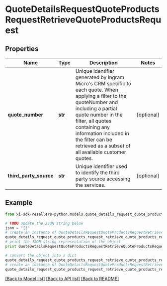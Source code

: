 # QuoteDetailsRequestQuoteProductsRequestRetrieveQuoteProductsRequest


## Properties

Name | Type | Description | Notes
------------ | ------------- | ------------- | -------------
**quote_number** | **str** | Unique identifier generated by Ingram Micro&#39;s CRM specific to each quote. When applying a filter to the quoteNumber and including a partial quote number in the filter, all quotes containing any information included in the filter can be retrieved as a subset of all available customer quotes. | [optional] 
**third_party_source** | **str** | Unique identifier used to identify the third party source accessing the services. | [optional] 

## Example

```python
from xi-sdk-resellers-python.models.quote_details_request_quote_products_request_retrieve_quote_products_request import QuoteDetailsRequestQuoteProductsRequestRetrieveQuoteProductsRequest

# TODO update the JSON string below
json = "{}"
# create an instance of QuoteDetailsRequestQuoteProductsRequestRetrieveQuoteProductsRequest from a JSON string
quote_details_request_quote_products_request_retrieve_quote_products_request_instance = QuoteDetailsRequestQuoteProductsRequestRetrieveQuoteProductsRequest.from_json(json)
# print the JSON string representation of the object
print QuoteDetailsRequestQuoteProductsRequestRetrieveQuoteProductsRequest.to_json()

# convert the object into a dict
quote_details_request_quote_products_request_retrieve_quote_products_request_dict = quote_details_request_quote_products_request_retrieve_quote_products_request_instance.to_dict()
# create an instance of QuoteDetailsRequestQuoteProductsRequestRetrieveQuoteProductsRequest from a dict
quote_details_request_quote_products_request_retrieve_quote_products_request_form_dict = quote_details_request_quote_products_request_retrieve_quote_products_request.from_dict(quote_details_request_quote_products_request_retrieve_quote_products_request_dict)
```
[[Back to Model list]](../README.md#documentation-for-models) [[Back to API list]](../README.md#documentation-for-api-endpoints) [[Back to README]](../README.md)


